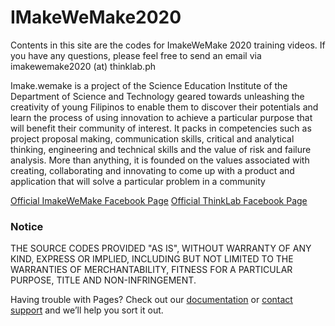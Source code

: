 # IMakeWeMake2020

Contents in this site are the codes for ImakeWeMake 2020 training videos. If you have any questions, please feel free to send an email via imakewemake2020 (at) thinklab.ph

Imake.wemake is a project of the Science Education Institute of the Department of Science and Technology geared towards unleashing the creativity of young Filipinos to enable them to discover their potentials and learn the process of using innovation to achieve a particular purpose that will benefit their community of interest. It packs in competencies such as project proposal making, communication skills, critical and analytical thinking, engineering and technical skills and the value of risk and failure analysis. More than anything, it is founded on the values associated with creating, collaborating and innovating to come up with a product and application that will solve a particular problem in a community

[Official ImakeWeMake Facebook Page](https://www.facebook.com/imake.wemake/)
[Official ThinkLab Facebook Page](https://www.facebook.com/thinklab.ph)

### Notice

THE SOURCE CODES PROVIDED "AS IS", WITHOUT WARRANTY OF ANY KIND, EXPRESS OR IMPLIED, INCLUDING BUT NOT LIMITED TO THE WARRANTIES OF MERCHANTABILITY, FITNESS FOR A PARTICULAR PURPOSE, TITLE AND NON-INFRINGEMENT.

Having trouble with Pages? Check out our [documentation](https://docs.github.com/categories/github-pages-basics/) or [contact support](https://github.com/contact) and we’ll help you sort it out.
